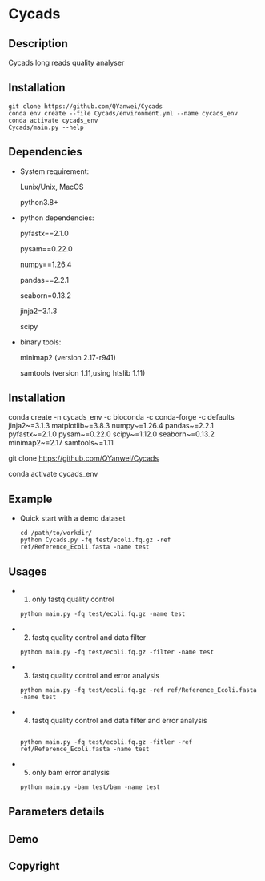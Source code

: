 # Cycads

## Description
Cycads long reads quality analyser

## Installation

```
git clone https://github.com/QYanwei/Cycads
conda env create --file Cycads/environment.yml --name cycads_env
conda activate cycads_env
Cycads/main.py --help
```

## Dependencies

* System requirement:
  
  Lunix/Unix, MacOS
  
  python3.8+ 

* python dependencies: 

  pyfastx==2.1.0 
  
  pysam==0.22.0 
  
  numpy==1.26.4 
  
  pandas==2.2.1 
  
  seaborn=0.13.2 
  
  jinja2=3.1.3 

  scipy

* binary tools: 

  minimap2 (version 2.17-r941) 
  
  samtools (version 1.11,using htslib 1.11) 

## Installation
conda create -n cycads_env -c bioconda -c conda-forge -c defaults jinja2~=3.1.3 matplotlib~=3.8.3 numpy~=1.26.4 pandas~=2.2.1 pyfastx~=2.1.0 pysam~=0.22.0 scipy~=1.12.0 seaborn~=0.13.2 minimap2~=2.17 samtools~=1.11 

git clone https://github.com/QYanwei/Cycads 

conda activate cycads_env 


## Example

* Quick start with a demo dataset
  ```
  cd /path/to/workdir/ 
  python Cycads.py -fq test/ecoli.fq.gz -ref ref/Reference_Ecoli.fasta -name test 
  ```
## Usages

* 1. only fastq quality control 
  ``` 
  python main.py -fq test/ecoli.fq.gz -name test
  ```
* 2. fastq quality control and data filter
  ```
  python main.py -fq test/ecoli.fq.gz -filter -name test
  ```
* 3. fastq quality control and error analysis
  ```
  python main.py -fq test/ecoli.fq.gz -ref ref/Reference_Ecoli.fasta -name test
  ```
   
* 4. fastq quality control and data filter and error analysis
  ```

  python main.py -fq test/ecoli.fq.gz -fitler -ref ref/Reference_Ecoli.fasta -name test

  ```
* 5. only bam error analysis
  ```
  python main.py -bam test/bam -name test 
  ```
## Parameters details


## Demo


## Copyright


